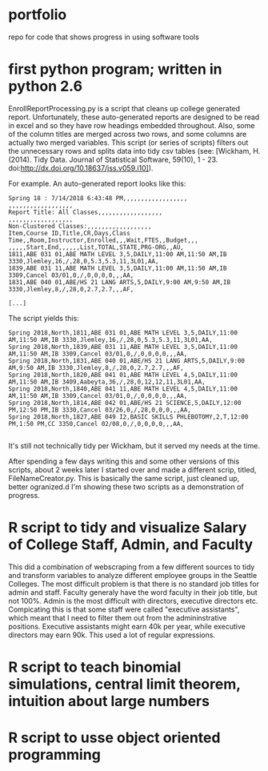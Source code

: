 # portfolio
repo for code that shows progress in using software tools

# first python program; written in python 2.6
EnrollReportProcessing.py is a script that cleans up college generated report.  Unfortunately, these auto-generated reports are designed to be read in excel and so they have row headings embedded throughout. Also, some of the column titles are merged across two rows, and some columns are actually two merged variables.  This script (or series of scripts) filters out the unnecessary rows and splits data into tidy csv tables (see: [Wickham, H. (2014). Tidy Data. Journal of Statistical Software, 59(10), 1 - 23. doi:http://dx.doi.org/10.18637/jss.v059.i10]).  

For example. An auto-generated report looks like this:
```
Spring 18 : 7/14/2018 6:43:48 PM,,,,,,,,,,,,,,,,,,
,,,,,,,,,,,,,,,,,,
Report Title: All Classes,,,,,,,,,,,,,,,,,,
,,,,,,,,,,,,,,,,,,
Non-Clustered Classes:,,,,,,,,,,,,,,,,,,
Item,Course ID,Title,CR,Days,Class Time,,Room,Instructor,Enrolled,,,Wait,FTES,,Budget,,,
,,,,,Start,End,,,,,,List,TOTAL,STATE,PRG-ORG,,AU,
1811,ABE 031 01,ABE MATH LEVEL 3,5,DAILY,11:00 AM,11:50 AM,IB 3330,Jlemley,16,/,28,0,5.3,5.3,11,3L01,AA,
1839,ABE 031 11,ABE MATH LEVEL 3,5,DAILY,11:00 AM,11:50 AM,IB 3309,Cancel 03/01,0,/,0,0,0,0,,,AA,
1831,ABE 040 01,ABE/HS 21 LANG ARTS,5,DAILY,9:00 AM,9:50 AM,IB 3330,Jlemley,8,/,28,0,2.7,2.7,,,AF,

[...]

```

The script yields this:
```
Spring 2018,North,1811,ABE 031 01,ABE MATH LEVEL 3,5,DAILY,11:00 AM,11:50 AM,IB 3330,Jlemley,16,/,28,0,5.3,5.3,11,3L01,AA,
Spring 2018,North,1839,ABE 031 11,ABE MATH LEVEL 3,5,DAILY,11:00 AM,11:50 AM,IB 3309,Cancel 03/01,0,/,0,0,0,0,,,AA,
Spring 2018,North,1831,ABE 040 01,ABE/HS 21 LANG ARTS,5,DAILY,9:00 AM,9:50 AM,IB 3330,Jlemley,8,/,28,0,2.7,2.7,,,AF,
Spring 2018,North,1820,ABE 041 01,ABE MATH LEVEL 4,5,DAILY,11:00 AM,11:50 AM,IB 3409,Aabeyta,36,/,28,0,12,12,11,3L01,AA,
Spring 2018,North,1840,ABE 041 11,ABE MATH LEVEL 4,5,DAILY,11:00 AM,11:50 AM,IB 3309,Cancel 03/01,0,/,0,0,0,0,,,AA,
Spring 2018,North,1814,ABE 042 01,ABE/HS 21 SCIENCE,5,DAILY,12:00 PM,12:50 PM,IB 3330,Cancel 03/26,0,/,28,0,0,0,,,AA,
Spring 2018,North,1827,ABE 049 I2,BASIC SKILLS PHLEBOTOMY,2,T,12:00 PM,1:50 PM,CC 3350,Cancel 02/08,0,/,0,0,0,0,,,AA,


```
It's still not technically tidy per Wickham, but it served my needs at the time.  

After spending a few days writing this and some other versions of this scripts, about 2 weeks later I started over and made a different scrip, titled, FileNameCreator.py.  This is basically the same script, just cleaned up, better ogranized.d  I'm showing these two scripts as a demonstration of progress. 



# R script to tidy and visualize Salary of College Staff, Admin, and Faculty

This did a combination of webscraping from a few different sources to tidy and transform variables to analyze different employee groups in the Seattle Colleges. The most difficult problem is that there is no standard job titles for admin and staff.  Faculty generaly have the word faculty in their job title, but not 100%.  Admin is the most difficult with directors, executive directors etc.  Compicating this is that some staff were called "executive assistants", which meant that I need to filter them out from the admininstrative positions.  Executive assistants might earn 40k per year, while executive directors may earn 90k.  This used a lot of regular expressions.  




# R script to teach binomial simulations, central limit theorem, intuition about large numbers



# R script to usse object oriented programming 
